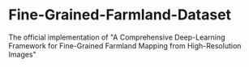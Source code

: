 # Fine-Grained-Farmland-Dataset
The official implementation of "A Comprehensive Deep-Learning Framework for Fine-Grained Farmland Mapping from High-Resolution Images"
